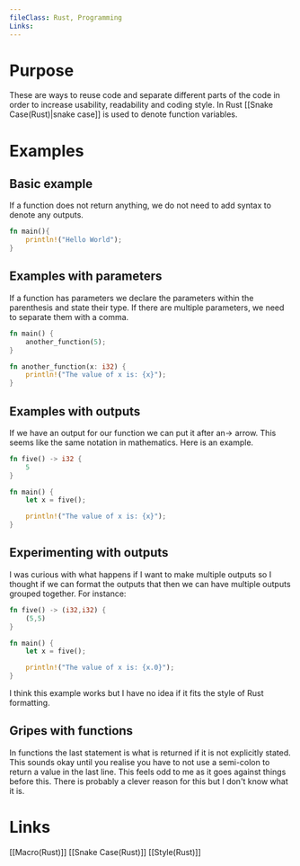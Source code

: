 ```yaml
---
fileClass: Rust, Programming
Links: 
---
```

# Purpose
These are ways to reuse code and separate different parts of the code in order to increase usability, readability and coding style. In Rust [[Snake Case(Rust)|snake case]] is used to denote function variables.

# Examples

## Basic example

If a function does not return anything, we do not need to add syntax to denote any outputs.

```Rust
fn main(){
	println!("Hello World");
}
```


## Examples with parameters
If a function has parameters we declare the parameters within the parenthesis and state their type. If there are multiple parameters, we need to separate them with a comma.

```Rust
fn main() {
    another_function(5);
}

fn another_function(x: i32) {
    println!("The value of x is: {x}");
}
```

## Examples with outputs

If we have an output for our function we can put it after an-> arrow. This seems like the same notation in mathematics. Here is an example.

```Rust
fn five() -> i32 {
    5
}

fn main() {
    let x = five();

    println!("The value of x is: {x}");
}
```

## Experimenting with outputs

I was curious with what happens if I want to make multiple outputs so I thought if we can format the outputs that then we can have multiple outputs grouped together. For instance:

```Rust
fn five() -> (i32,i32) {
    (5,5)
}

fn main() {
    let x = five();

    println!("The value of x is: {x.0}");
}
```
I think this example works but I have no idea if it fits the style of Rust formatting.

## Gripes with functions

In functions the last statement is what is returned if it is not explicitly stated. This sounds okay until you realise you have to not use a semi-colon to return a value in the last line. This feels odd to me as it goes against things before this. There is probably a clever reason for this but I don't know what it is.
# Links
[[Macro(Rust)]]
[[Snake Case(Rust)]]
[[Style(Rust)]]